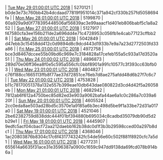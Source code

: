 | [Tue May 29 01:00:01 UTC 2018](https://transfer.sh/Dez2O/trcninja-dbdump-20180529010001.tar.bz2) | 5270121 | b0de3e73c760bb42b4dcdaad77819f951014c371a942cf330b257fd5058694fa | 
| [Mon May 28 01:00:01 UTC 2018](https://transfer.sh/q3Srt/trcninja-dbdump-20180528010001.tar.bz2) | 5199870 | 60a929a9d0f778395448506af56839ac3e99aaacf1d401eb806babf5c1a8a252 | 
| [Sun May 27 01:00:01 UTC 2018](https://transfer.sh/gXhGc/trcninja-dbdump-20180527010001.tar.bz2) | 5127917 | f47580cfa3ee156b211de2a696dd4e71c4728953c056fb1e4cab77123cffbb28 | 
| [Sat May 26 01:00:01 UTC 2018](https://transfer.sh/QFPA4/trcninja-dbdump-20180526010001.tar.bz2) | 5042849 | d47ebb3c15458dd412c0d9894d8c9dcd443d1933b7e9a7a23d2772503fd33a86 | 
| [Fri May 25 01:00:01 UTC 2018](https://transfer.sh/yzehD/trcninja-dbdump-20180525010001.tar.bz2) | 4972758 | bce3d8467dccee55b09bd6c969e7c3184828a17cefeb155a5c933a17d3520a51 | 
| [Thu May 24 01:00:02 UTC 2018](https://transfer.sh/D8vtP/trcninja-dbdump-20180524010002.tar.bz2) | 4896873 | 289d70e06ff36ea8f0e5c595a556cfc0bbf8901a991c10577c3f393cc63bfb03 | 
| [Wed May 23 01:00:01 UTC 2018](https://transfer.sh/qQcns/trcninja-dbdump-20180523010001.tar.bz2) | 4804827 | c76f188cc1665113ffb8f77ae37d72851ce76eb7d8ae275afdd48d6b27f7c6c7 | 
| [Tue May 22 01:00:02 UTC 2018](https://transfer.sh/zc6KN/trcninja-dbdump-20180522010002.tar.bz2) | 4753828 | b11c78170051378a132e557b399eae10db643dae080822d3cd4d42f5a26058eb | 
| [Mon May 21 01:00:01 UTC 2018](https://transfer.sh/rdgmN/trcninja-dbdump-20180521010001.tar.bz2) | 4682942 | 7812ab6f612a4750bec85d82ed3e903a9062bafa44ae6a1c0c286a7c039a620f | 
| [Sun May 20 01:00:01 UTC 2018](https://transfer.sh/F6WKk/trcninja-dbdump-20180520010001.tar.bz2) | 4605524 | 2cc0eda8ae503ad28bd5c3570e1a9185a6b3ec498d5be9f1a33be72d31a017a0 | 
| [Sat May 19 01:00:01 UTC 2018](https://transfer.sh/spKdg/trcninja-dbdump-20180519010001.tar.bz2) | 4521046 | 2be62382759d838ddc444f01bf394880b695034c8cadbd35079db90d5d2b29e1 | 
| [Fri May 18 01:00:01 UTC 2018](https://transfer.sh/nT00w/trcninja-dbdump-20180518010001.tar.bz2) | 4445907 | 9edfc5acf04cbacf72aa212daebb162b38dc0d1f3b3b29598cced00a297b8dc1 | 
| [Thu May 17 01:00:02 UTC 2018](https://transfer.sh/FHvmD/trcninja-dbdump-20180517010002.tar.bz2) | 4368046 | 1ac20803876b8304c17c6f4317743242fc54de56e60c502f881f8920cfc7a5d1 | 
| [Wed May 16 01:00:01 UTC 2018](https://transfer.sh/eto5J/trcninja-dbdump-20180516010001.tar.bz2) | 4277231 | 655614a6635f31ace31e3596387a0900c1659c947dd9138da69fcd078b914b6a | 
